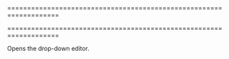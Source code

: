 <!--**
/*-------------------------------------------
    Auto-generated file. Do not modify.
-------------------------------------------

**-->
===================================================================
<!--hidden--><!--/hidden-->
===================================================================

<!--shortDescription-->
Opens the drop-down editor.
<!--/shortDescription-->

<!--fullDescription-->

<!--/fullDescription-->